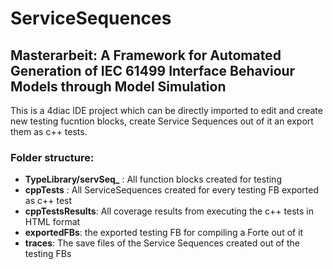 # ServiceSequences

## Masterarbeit: A Framework for Automated Generation of IEC 61499 Interface Behaviour Models through Model Simulation


This is a 4diac IDE project which can be directly imported to edit and create new testing fucntion blocks, create Service Sequences out of it an export them as c++ tests.

### Folder structure:
- **TypeLibrary/servSeq_** : All function blocks created for testing
- **cppTests** : All ServiceSequences created for every testing FB exported as c++ test
- **cppTestsResults**: All coverage results from executing the c++ tests in HTML format
- **exportedFBs**: the exported testing FB for compiling a Forte out of it
- **traces**: The save files of the Service Sequences created out of the testing FBs


